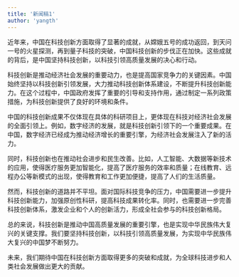 ```yaml
---
title: '新闻稿1'
author: 'yangth'
---
```


近年来，中国在科技创新方面取得了显著的成就，从嫦娥五号的成功返回，到天问一号的火星探测，再到量子科技的突破，中国科技创新的步伐正在加快。这些成就的背后，是中国坚持科技创新，以科技引领高质量发展的决心和行动。

科技创新是推动经济社会发展的重要动力，也是提高国家竞争力的关键因素。中国始终坚持以科技创新引领发展，大力推动科技创新体系建设，不断提升科技创新能力。在这个过程中，中国政府发挥了重要的引导和支持作用，通过制定一系列政策措施，为科技创新提供了良好的环境和条件。

中国的科技创新成果不仅体现在具体的科研项目上，更体现在科技对经济社会发展的全面引领上。例如，数字经济的发展，就是科技创新引领下的一个重要成果。在中国，数字经济已经成为推动经济增长的重要引擎，为经济社会发展注入了新的活力。

同时，科技创新也在推动社会进步和民生改善。比如，人工智能、大数据等新技术的应用，使得医疗服务更加智能化，提高了医疗服务的效率和质量；在线教育、远程办公等新模式的出现，使得教育和工作更加便捷，提高了人们的生活质量。

然而，科技创新的道路并不平坦。面对国际科技竞争的压力，中国需要进一步提升科技创新能力，加强原创性科研，提高科技成果转化率。同时，也需要进一步完善科技创新体系，激发企业和个人的创新活力，形成全社会参与的科技创新格局。

总的来说，科技创新是推动中国高质量发展的重要引擎，也是实现中华民族伟大复兴的关键支撑。我们要坚持科技创新，以科技引领高质量发展，为实现中华民族伟大复兴的中国梦不断努力。

未来，我们期待中国在科技创新方面取得更多的突破和成就，为全球科技进步和人类社会发展做出更大的贡献。
